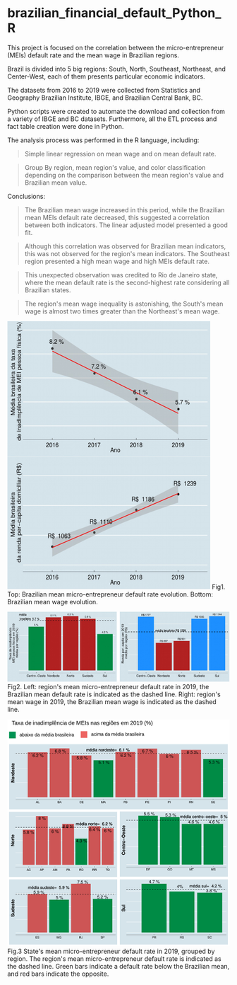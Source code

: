 # brazilian_financial_default_Python_R
This project is focused on the correlation between the micro-entrepreneur (MEIs) default rate and the mean wage in Brazilian regions.

Brazil is divided into 5 big regions: South, North, Southeast, Northeast, and Center-West, each of them presents particular economic indicators.

The datasets from 2016 to 2019 were collected from Statistics and Geography Brazilian Institute, IBGE, and Brazilian Central Bank, BC. 

Python scripts were created to automate the download and collection from a variety of IBGE and BC datasets. Furthermore, all the ETL process and fact table creation were done in Python. 

The analysis process was performed in the R language, including:

  >Simple linear regression on mean wage and on mean default rate.
  
  >Group By region, mean region's value, and color classification depending on the comparison between the mean region's value and Brazilian mean value.

Conclusions: 

  >The Brazilian mean wage increased in this period, while the Brazilian mean MEIs default rate decreased, this suggested a correlation between both indicators. The linear adjusted model presented a good fit.
  
  >Although this correlation was observed for Brazilian mean indicators, this was not observed for the region's mean indicators. The Southeast region presented a high mean wage and high MEIs default rate.
  
  >This unexpected observation was credited to Rio de Janeiro state, where the mean default rate is the second-highest rate considering all Brazilian states.
  
  >The region's mean wage inequality is astonishing, the South's mean wage is almost two times greater than the Northeast's mean wage.



![linear_adjust](https://github.com/amandaventurac/brazilian_financial_default_Python_R/blob/main/graficos_juntos_regressao_linear.png)
Fig1. Top: Brazilian mean micro-entrepreneur default rate evolution. Bottom: Brazilian mean wage evolution.

![mean brazilian region wage and mean default rate region](https://github.com/amandaventurac/brazilian_financial_default_Python_R/blob/main/barras_juntos.png)
Fig2. Left: region's mean micro-entrepreneur default rate in 2019, the Brazilian mean default rate is indicated as the dashed line. Right: region's mean wage in 2019, the Brazilian mean wage is indicated as the dashed line.


![mean default rate region](https://github.com/amandaventurac/brazilian_financial_default_Python_R/blob/main/grafico_barras.png)
Fig.3 State's mean micro-entrepreneur default rate in 2019, grouped by region. The region's mean micro-entrepreneur default rate is indicated as the dashed line. Green bars indicate a default rate below the Brazilian mean,  and red bars indicate the opposite.
